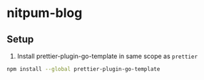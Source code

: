 # nitpum-blog

## Setup

1. Install prettier-plugin-go-template in same scope as `prettier`

```bash
npm install --global prettier-plugin-go-template
```
